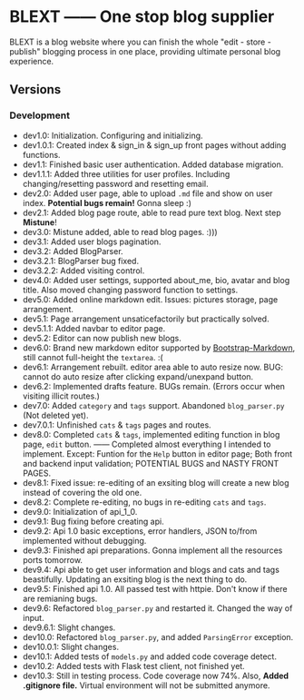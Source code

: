 # BLEXT —— One stop blog supplier

BLEXT is a blog website where you can finish the whole "edit - store - publish" blogging process in one place, providing ultimate personal blog experience.

## Versions

### Development

- dev1.0: Initialization. Configuring and initializing.
- dev1.0.1: Created index & sign_in & sign_up front pages without adding functions.
- dev1.1: Finished basic user authentication. Added database migration.
- dev1.1.1: Added three utilities for user profiles. Including changing/resetting password and resetting email.
- dev2.0: Added user page, able to upload `.md` file and show on user index. **Potential bugs remain!** Gonna sleep :)
- dev2.1: Added blog page route, able to read pure text blog. Next step **Mistune**!
- dev3.0: Mistune added, able to read blog pages. :)))
- dev3.1: Added user blogs pagination.
- dev3.2: Added BlogParser.
- dev3.2.1: BlogParser bug fixed.
- dev3.2.2: Added visiting control.
- dev4.0: Added user settings, supported about_me, bio, avatar and blog title. Also moved changing password function to settings.
- dev5.0: Added online markdown edit. Issues: pictures storage, page arrangement.
- dev5.1: Page arrangement unsaticefactorily but practically solved.
- dev5.1.1: Added navbar to editor page.
- dev5.2: Editor can now publish new blogs.
- dev6.0: Brand new markdown editor supported by [Bootstrap-Markdown](http://www.codingdrama.com/bootstrap-markdown/), still cannot full-height the `textarea`. :(
- dev6.1: Arrangement rebuilt. editor area able to auto resize now. BUG: cannot do auto resize after clicking expand/unexpand button.
- dev6.2: Implemented drafts feature. BUGs remain. (Errors occur when visiting illicit routes.)
- dev7.0: Added `category` and `tags` support. Abandoned `blog_parser.py` (Not deleted yet).
- dev7.0.1: Unfinished `cats` & `tags` pages and routes.
- dev8.0: Completed `cats` & `tags`, implemented editing function in blog page, `edit` button. —— Completed almost everything I intended to implement. Except: Funtion for the `Help` button in editor page; Both front and backend input validation; POTENTIAL BUGS and NASTY FRONT PAGES.
- dev8.1: Fixed issue: re-editing of an exsiting blog will create a new blog instead of covering the old one.
- dev8.2: Complete re-editing, no bugs in re-editing `cats` and `tags`.
- dev9.0: Initialization of api\_1_0.
- dev9.1: Bug fixing before creating api.
- dev9.2: Api 1.0 basic exceptions, error handlers, JSON to/from implemented without debugging.
- dev9.3: Finished api preparations. Gonna implement all the resources ports tomorrow.
- dev9.4: Api able to get user information and blogs and cats and tags beastifully. Updating an exsiting blog is the next thing to do.
- dev9.5: Finished api 1.0. All passed test with httpie. Don't know if there are remianing bugs.
- dev9.6: Refactored `blog_parser.py` and restarted it. Changed the way of input.
- dev9.6.1: Slight changes.
- dev10.0: Refactored `blog_parser.py`, and added `ParsingError` exception.
- dev10.0.1: Slight changes.
- dev10.1: Added tests of `models.py` and added code coverage detect.
- dev10.2: Added tests with Flask test client, not finished yet.
- dev10.3: Still in testing process. Code coverage now 74%. Also, **Added .gitignore file.** Virtual environment will not be submitted anymore.

